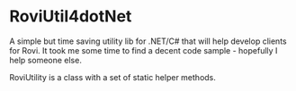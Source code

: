 RoviUtil4dotNet
===============

A simple but time saving utility lib for .NET/C# that will help develop clients for Rovi. It took me some time to find a decent code sample - hopefully I help someone else.

RoviUtility is a class with a set of static helper methods.

